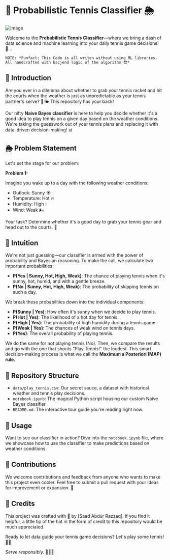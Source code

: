 # 🎾 Probabilistic Tennis Classifier 🌦

![image](https://github.com/SaadARazzaq/Probabilistic-Tennis-Classifier/assets/123338307/4a2ce158-e1c3-43e2-a620-c889fcd8c83b)

Welcome to the **Probabilistic Tennis Classifier**—where we bring a dash of data science and machine learning into your daily tennis game decisions! 🤖... 

`NOTE: *Funfact: This Code is all writen without using ML libraries. All handcrafted with bacjend logic of the algorithm 😎*`

## 🎾 Introduction

Are you ever in a dilemma about whether to grab your tennis racket and hit the courts when the weather is just as unpredictable as your tennis partner's serve? 🎾🌤️ This repository has your back!

Our nifty **Naive Bayes classifier** is here to help you decide whether it's a good idea to play tennis on a given day based on the weather conditions. We're taking the guesswork out of your tennis plans and replacing it with data-driven decision-making! 📊

## 🌦 Problem Statement

Let's set the stage for our problem:

**Problem 1:**

Imagine you wake up to a day with the following weather conditions:
- Outlook: Sunny ☀️
- Temperature: Hot 🔥
- Humidity: High 💧
- Wind: Weak 🌬️

Your task? Determine whether it's a good day to grab your tennis gear and head out to the courts. 🎾

## 🧠 Intuition

We're not just guessing—our classifier is armed with the power of probability and Bayesian reasoning. To make the call, we calculate two important probabilities:

- **P(Yes | Sunny, Hot, High, Weak)**: The chance of playing tennis when it's sunny, hot, humid, and with a gentle breeze.
- **P(No | Sunny, Hot, High, Weak)**: The probability of skipping tennis on such a day.

We break these probabilities down into the individual components:
- **P(Sunny | Yes)**: How often it's sunny when we decide to play tennis.
- **P(Hot | Yes)**: The likelihood of a hot day for tennis.
- **P(High | Yes)**: The probability of high humidity during a tennis game.
- **P(Weak | Yes)**: The chances of weak wind on tennis days.
- **P(Yes)**: The overall probability of playing tennis.

We do the same for not playing tennis (No). Then, we compare the results and go with the one that shouts "Play Tennis!" the loudest. This smart decision-making process is what we call the **Maximum a Posteriori (MAP) rule.**

## 📂 Repository Structure

- `data/play_tennis.csv`: Our secret sauce, a dataset with historical weather and tennis play decisions.
- `notebook.ipynb`: The magical Python script housing our custom Naive Bayes classifier.
- `README.md`: The interactive tour guide you're reading right now.

## 🚀 Usage

Want to see our classifier in action? Dive into the `notebook.ipynb` file, where we showcase how to use the classifier to make predictions based on weather conditions.

## 🙌 Contributions

We welcome contributions and feedback from anyone who wants to make this project even cooler. Feel free to submit a pull request with your ideas for improvement or expansion. 🌟

## 🎩 Credits

This project was crafted with 💖 by [Saad Abdur Razzaq]. If you find it helpful, a little tip of the hat in the form of credit to this repository would be much appreciated.

Ready to let data guide your tennis game decisions? Let's play some tennis! 🎾🌞

*Serve responsibly.* 🎾👟🥤
